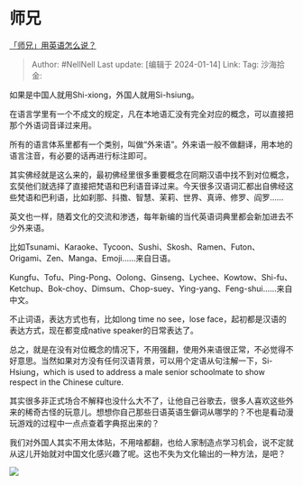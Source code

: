 # 师兄
[「师兄」用英语怎么说？](https://www.zhihu.com/question/26916529/answer/3361814400)

> Author: #NellNell
> Last update: [编辑于 2024-01-14]
> Link:
> Tag:
> 沙海拾金:

如果是中国人就用Shi-xiong，外国人就用Si-hsiung。

在语言学里有一个不成文的规定，凡在本地语汇没有完全对应的概念，可以直接把那个外语词音译过来用。

所有的语言体系里都有一个类别，叫做“外来语”。外来语一般不做翻译，用本地的语言注音，有必要的话再进行标注即可。

其实佛经就是这么来的，最初佛经里很多重要概念在同期汉语中找不到对位概念，玄奘他们就选择了直接把梵语和巴利语音译过来。今天很多汉语词汇都出自佛经这些梵语和巴利语，比如刹那、抖擞、智慧、茉莉、世界、真谛、修罗、阎罗……

英文也一样，随着文化的交流和渗透，每年新编的当代英语词典里都会新加进去不少外来语。

比如Tsunami、Karaoke、Tycoon、Sushi、Skosh、Ramen、Futon、Origami、Zen、Manga、Emoji……来自日语。

Kungfu、Tofu、Ping-Pong、Oolong、Ginseng、Lychee、Kowtow、Shi-fu、Ketchup、Bok-choy、Dimsum、Chop-suey、Ying-yang、Feng-shui……来自中文。

不止词语，表达方式也有，比如long time no see，lose face，起初都是汉语的表达方式，现在都变成native speaker的日常表达了。

总之，就是在没有对位概念的情况下，不用强翻，使用外来语很正常，不必觉得不好意思。当然如果对方没有任何汉语背景，可以用个定语从句注解一下，Si-Hsiung，which is used to address a male senior schoolmate to show respect in the Chinese culture.

其实很多非正式场合不解释也没什么大不了，让他自己谷歌去，很多人喜欢这些外来的稀奇古怪的玩意儿。想想你自己那些日语英语生僻词从哪学的？不也是看动漫玩游戏的过程中一点点查着字典抠出来的？

我们对外国人其实不用太体贴，不用啥都翻，也给人家制造点学习机会，说不定就从这儿开始就对中国文化感兴趣了呢。这也不失为文化输出的一种方法，是吧？

  

![](https://pic1.zhimg.com/50/v2-a082245419ff71c4d5544a3085900955_720w.jpg?source=2c26e567)
